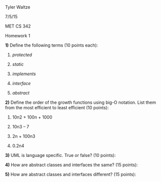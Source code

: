Tyler Waltze

7/5/15

MET CS 342

Homework 1

**1)** Define the following terms (10 points each):
1. _protected_

2. _static_

3. _implements_

4. _interface_

5. _abstract_

**2)** Define the order of the growth functions using big-O notation. List them from the most efficient to least efficient (10 points):

1. 10n2 + 100n + 1000

2. 10n3 – 7

3. 2n + 100n3

4. 0.2n4

**3)** UML is language specific. True or false? (10 points):

**4)** How are abstract classes and interfaces the same? (15 points):

**5)** How are abstract classes and interfaces different? (15 points):
